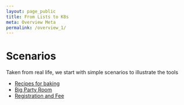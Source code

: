 ```yaml
---
layout: page_public
title: From Lists to K8s
meta: Overview Meta
permalink: /overview_1/
---
```



# Scenarios

Taken from real life, we start with simple scenarios to illustrate the tools

- [Recipes for baking](../scenario_b)
- [Big Party Room](../scenario_a1)
- [Registration and Fee](../scenario_r)


